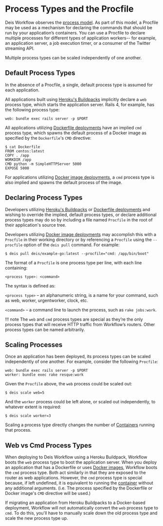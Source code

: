 # Process Types and the Procfile

Deis Workflow observes the [process model][].  As part of this model, a Procfile may be used as a
mechanism for declaring the commands that should be run by your application’s containers.  You can
use a Procfile to declare multiple processes for different types of application workers-- for
example, an application server, a job execution timer, or a consumer of the Twitter streaming API.

Multiple process types can be scaled independently of one another.

## Default Process Types

In the absence of a Procfile, a single, default process type is assumed for each application.

All applications built using [Heroku's Buildpacks][buildpacks] implicitly declare a
`web` process type, which starts the application server. Rails 4, for example, has the following
process type:

    web: bundle exec rails server -p $PORT

All applications utilizing [Dockerfile deployments][dockerfile] have an implied `cmd`
process type, which spawns the default process of a Docker image as specified by the
`Dockerfile`'s `CMD` directive:

    $ cat Dockerfile
    FROM centos:latest
    COPY . /app
    WORKDIR /app
    CMD python -m SimpleHTTPServer 5000
    EXPOSE 5000

For applications utilizing [Docker image deployments][docker image], a `cmd` process
type is also implied and spawns the default process of the image.


## Declaring Process Types

Developers utilizing [Heroku's Buildpacks][buildpacks] or [Dockerfile deployments][dockerfile] and
wishing to override the implied, default process types, or declare additional process
types may do so by including a file named `Procfile` in the root of their application's source
tree.

Developers utilizing [Docker image deployments][docker image] may accomplish this with a
`Procfile` in their working directory or by referencing a `Procfile` using the `--procfile` option
of the `deis pull` command.  For example:

    $ deis pull deis/example-go:latest --procfile="cmd: /app/bin/boot"

The format of a `Procfile` is one process type per line, with each line containing:

    <process type>: <command>

The syntax is defined as:

`<process type>` – an alphanumeric string, is a name for your command, such as web, worker,
	urgentworker, clock, etc.

`<command>` – a command line to launch the process, such as `rake jobs:work`.

!!! note
    The `web` and `cmd` process types are special as they’re the only process types that will
    receive HTTP traffic from Workflow’s routers. Other process types can be named arbitrarily.


## Scaling Processes

Once an application has been deployed, its process types can be scaled independently of one
another.  For example, consider the following `Procfile`:

    web: bundle exec rails server -p $PORT
    worker: bundle exec rake resque:work

Given the `Procfile` above, the `web` process could be scaled out:

    $ deis scale web=5

And the `worker` process could be left alone, or scaled out independently, to whatever extent is
required:
 
    $ deis scale worker=3

Scaling a process type directly changes the number of [Containers][container] running that process.


## Web vs Cmd Process Types

When deploying to Deis Workflow using a Heroku Buildpack, Workflow boots the `web` process type to
boot the application server. When you deploy an application that has a Dockerfile or uses [Docker
images](using-docker-images.md), Workflow boots the `cmd` process type. Both act similarly in that
they are exposed to the router as web applications. However, the `cmd` process type is special
because, if left undefined, it is equivalent to running the [container][] without any additional
arguments.  (i.e. The process specified by the Dockerfile or Docker image's `CMD` directive will
be used.)

If migrating an application from Heroku Buildpacks to a Docker-based deployment, Workflow will not
automatically convert the `web` process type to `cmd`. To do this, you'll have to manually scale
down the old process type and scale the new process type up.

[container]: ../reference-guide/terms.md#container
[process model]: https://devcenter.heroku.com/articles/process-model
[buildpacks]: using-buildpacks.md
[dockerfile]: using-dockerfiles.md
[docker image]: using-docker-images.md
